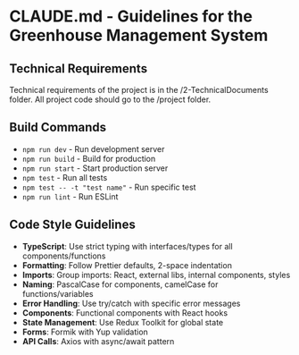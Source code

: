 # CLAUDE.md - Guidelines for the Greenhouse Management System

## Technical Requirements
Technical requirements of the project is in the /2-TechnicalDocuments folder.
All project code should go to the /project folder.

## Build Commands
- `npm run dev` - Run development server
- `npm run build` - Build for production
- `npm run start` - Start production server
- `npm test` - Run all tests
- `npm test -- -t "test name"` - Run specific test
- `npm run lint` - Run ESLint

## Code Style Guidelines
- **TypeScript**: Use strict typing with interfaces/types for all components/functions
- **Formatting**: Follow Prettier defaults, 2-space indentation
- **Imports**: Group imports: React, external libs, internal components, styles
- **Naming**: PascalCase for components, camelCase for functions/variables
- **Error Handling**: Use try/catch with specific error messages
- **Components**: Functional components with React hooks
- **State Management**: Use Redux Toolkit for global state
- **Forms**: Formik with Yup validation
- **API Calls**: Axios with async/await pattern
